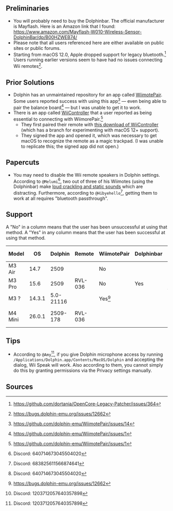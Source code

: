 ## Preliminaries

- You will probably need to buy the Dolphinbar. The official manufacturer is Mayflash. Here is an Amazon link that I found: https://www.amazon.com/Mayflash-W010-Wireless-Sensor-DolphinBar/dp/B00HZWEB74/
- Please note that all users referenced here are either available on public sites or public forums.
- Starting from macOS 12.0, Apple dropped support for legacy bluetooth.[^1] Users running earlier versions seem to have had no issues connecting Wii remotes[^4].

## Prior Solutions

- Dolphin has an unmaintained repository for an app called [WiimotePair](https://github.com/dolphin-emu/WiimotePair). Some users reported success with using this app[^5] — even being able to pair the balance board[^6] — but I was unable to get it to work.
- There is an app called [WiiController](https://github.com/WiiController/WiiController) that a user reported as being essential to connecting with WiimorePair.[^6]
  - They first paired their remote with [this download of WiiController](https://github.com/WiiController/WiiController/files/8007293/WiiController.dmg.zip) (which has a branch for experimenting with macOS 12+ support).
  - They signed the app and opened it, which was necessary to get macOS to recognize the remote as a magic trackpad. (I was unable to replicate this; the signed app did not open.)

## Papercuts

- You may need to disable the Wii remote speakers in Dolphin settings. According to `@Melumi`[^2], two out of three of his Wiimotes (using the Dolphinbar) make [loud crackling and static sounds](https://discord.com/channels/521709831132807179/677844837843861516/1427409110609039422) which are distracting. Furthermore, according to `@Hibyehello`[^3], getting them to work at all requires "bluetooth passthrough".

## Support

A "No" in a column means that the user has been unsuccessful at using that method.
A "Yes" in any column means that the user has been successful at using that method.

Model | OS | Dolphin | Remote | WiimotePair |  Dolphinbar | Other adapter | User | Date updated
--- | --- | --- | --- | --- | --- | --- | --- | ---
M3 Air | 14.7 | 2509 | | No |  | | Me | 2025 
M3 Pro | 15.6 | 2509 | RVL-036 | No | Yes | No, [UGREEN](https://www.amazon.com/dp/B0D7CLMNNQ) | `@Melumi`[^2] | 2025 
M3 ? | 14.3.1 | 5.0-21116  | | Yes[^4] | | | `sejmann74` | 2024 
M4 Mini | 26.0.1 | 2509-178 | RVL-036 | | | Yes, TP-Link UB400 | `@Amy`[^7] | 2025

## Tips

- According to `@Amy`[^7], if you give Dolphin microphone access by running `/Applications/Dolphin.app/Contents/MacOS/Dolphin` and accepting the dialog, Wii Speak will work. Also according to them, you cannot simply do this by granting permissions via the Privacy settings manually.

## Sources

[^1]: https://github.com/dortania/OpenCore-Legacy-Patcher/issues/364
[^2]: Discord: 640714673045504020
[^3]: Discord: 683825611566874641
[^4]: https://bugs.dolphin-emu.org/issues/12662
[^5]: https://github.com/dolphin-emu/WiimotePair/issues/14
[^6]: https://github.com/dolphin-emu/WiimotePair/issues/1
[^7]: Discord: 1203712057640357898
